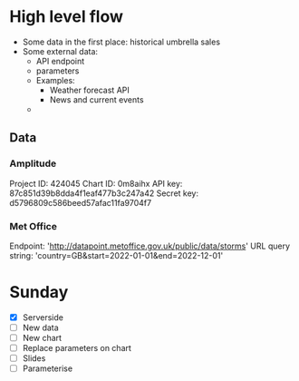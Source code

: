 
# High level flow
- Some data in the first place: historical umbrella sales
- Some external data: 
	- API endpoint
	- parameters
	- Examples:
		- Weather forecast API
		- News and current events
	- 

## Data

### Amplitude
Project ID: 424045
Chart ID: 0m8aihx
API key: 87c851d39b8dda4f1eaf477b3c247a42
Secret key: d5796809c586beed57afac11fa9704f7

### Met Office
Endpoint: 'http://datapoint.metoffice.gov.uk/public/data/storms'
URL query string: 'country=GB&start=2022-01-01&end=2022-12-01'

# Sunday
- [X] Serverside
- [ ] New data
- [ ] New chart
- [ ] Replace parameters on chart
- [ ] Slides
- [ ] Parameterise